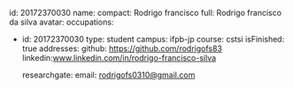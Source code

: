 id: 20172370030
name:
  compact: Rodrigo francisco
  full: Rodrigo francisco da silva
avatar: 
occupations:
- id: 20172370030
  type: student
  campus: ifpb-jp
  course: cstsi
  isFinished: true
addresses:
  github: https://github.com/rodrigofs83
  linkedin:www.linkedin.com/in/rodrigo-francisco-silva
  
  researchgate: 
  email: rodrigofs0310@gmail.com
